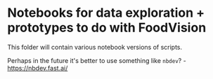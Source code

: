 # Notebooks for data exploration + prototypes to do with FoodVision

This folder will contain various notebook versions of scripts.

Perhaps in the future it's better to use something like `nbdev`? - https://nbdev.fast.ai/